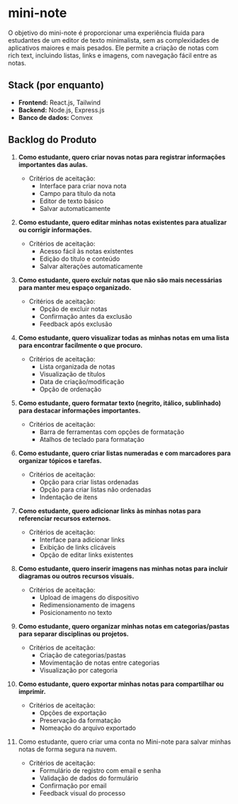 # mini-note
O objetivo do mini-note é proporcionar uma experiência fluida para estudantes de um editor de texto minimalista, sem as complexidades de aplicativos maiores e mais pesados. Ele permite a criação de notas com rich text, incluindo listas, links e imagens, com navegação fácil entre as notas.


## Stack (por enquanto)
- **Frontend:** React.js, Tailwind
- **Backend:** Node.js, Express.js
- **Banco de dados:** Convex


## Backlog do Produto

1. **Como estudante, quero criar novas notas para registrar informações importantes das aulas.**
   - Critérios de aceitação:
     - Interface para criar nova nota
     - Campo para título da nota
     - Editor de texto básico
     - Salvar automaticamente

2. **Como estudante, quero editar minhas notas existentes para atualizar ou corrigir informações.**
   - Critérios de aceitação:
     - Acesso fácil às notas existentes
     - Edição do título e conteúdo
     - Salvar alterações automaticamente

3. **Como estudante, quero excluir notas que não são mais necessárias para manter meu espaço organizado.**
   - Critérios de aceitação:
     - Opção de excluir notas
     - Confirmação antes da exclusão
     - Feedback após exclusão

4. **Como estudante, quero visualizar todas as minhas notas em uma lista para encontrar facilmente o que procuro.**
   - Critérios de aceitação:
     - Lista organizada de notas
     - Visualização de títulos
     - Data de criação/modificação
     - Opção de ordenação

5. **Como estudante, quero formatar texto (negrito, itálico, sublinhado) para destacar informações importantes.**
   - Critérios de aceitação:
     - Barra de ferramentas com opções de formatação
     - Atalhos de teclado para formatação

6. **Como estudante, quero criar listas numeradas e com marcadores para organizar tópicos e tarefas.**
   - Critérios de aceitação:
     - Opção para criar listas ordenadas
     - Opção para criar listas não ordenadas
     - Indentação de itens

7. **Como estudante, quero adicionar links às minhas notas para referenciar recursos externos.**
   - Critérios de aceitação:
     - Interface para adicionar links
     - Exibição de links clicáveis
     - Opção de editar links existentes

8. **Como estudante, quero inserir imagens nas minhas notas para incluir diagramas ou outros recursos visuais.**
   - Critérios de aceitação:
     - Upload de imagens do dispositivo
     - Redimensionamento de imagens
     - Posicionamento no texto


9. **Como estudante, quero organizar minhas notas em categorias/pastas para separar disciplinas ou projetos.**
    - Critérios de aceitação:
      - Criação de categorias/pastas
      - Movimentação de notas entre categorias
      - Visualização por categoria

10. **Como estudante, quero exportar minhas notas para compartilhar ou imprimir.**
    - Critérios de aceitação:
      - Opções de exportação
      - Preservação da formatação
      - Nomeação do arquivo exportado

11. Como estudante, quero criar uma conta no Mini-note para salvar minhas notas de forma segura na nuvem.

    - Critérios de aceitação:
      - Formulário de registro com email e senha
      - Validação de dados do formulário
      - Confirmação por email
      - Feedback visual do processo
